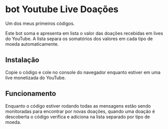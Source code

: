 # bot Youtube Live Doações

Um dos meus primeiros códigos.

Este bot soma e apresenta em lista o valor das doações recebidas em lives do YouTube. A lista separa os somatórios dos valores em cada tipo de moeda automaticamente.

## Instalação
Copie o código e cole no console do navegador enquanto estiver em uma live monetizada do YouTube.

## Funcionamento
Enquanto o código estiver rodando todas as mensagens estão sendo monitoradas para encontrar por novas doações, quando uma doação é descoberta o código verifica e adiciona na lista separado por tipo de moeda.
